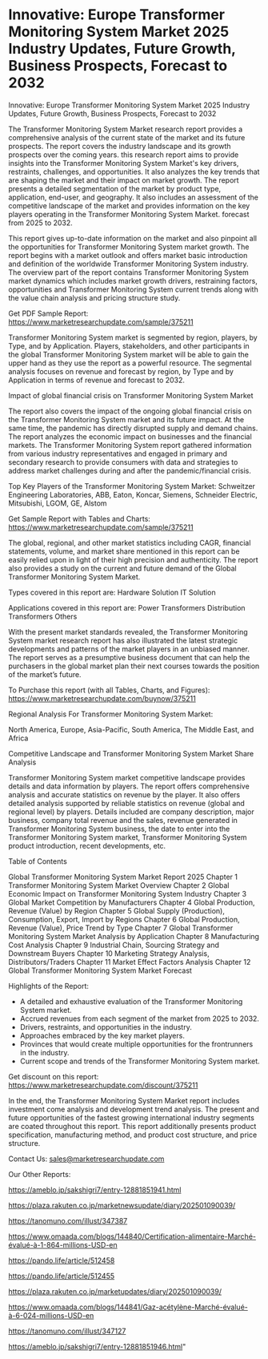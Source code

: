 # Innovative: Europe Transformer Monitoring System Market 2025 Industry Updates, Future Growth, Business Prospects, Forecast to 2032
 Innovative: Europe Transformer Monitoring System Market 2025 Industry Updates, Future Growth, Business Prospects, Forecast to 2032

The Transformer Monitoring System Market research report provides a comprehensive analysis of the current state of the market and its future prospects. The report covers the industry landscape and its growth prospects over the coming years. this research report aims to provide insights into the Transformer Monitoring System Market's key drivers, restraints, challenges, and opportunities. It also analyzes the key trends that are shaping the market and their impact on market growth. The report presents a detailed segmentation of the market by product type, application, end-user, and geography. It also includes an assessment of the competitive landscape of the market and provides information on the key players operating in the Transformer Monitoring System Market. forecast from 2025 to 2032.

This report gives up-to-date information on the market and also pinpoint all the opportunities for Transformer Monitoring System market growth. The report begins with a market outlook and offers market basic introduction and definition of the worldwide Transformer Monitoring System industry. The overview part of the report contains Transformer Monitoring System market dynamics which includes market growth drivers, restraining factors, opportunities and Transformer Monitoring System current trends along with the value chain analysis and pricing structure study.

Get PDF Sample Report: https://www.marketresearchupdate.com/sample/375211

Transformer Monitoring System market is segmented by region, players, by Type, and by Application. Players, stakeholders, and other participants in the global Transformer Monitoring System market will be able to gain the upper hand as they use the report as a powerful resource. The segmental analysis focuses on revenue and forecast by region, by Type and by Application in terms of revenue and forecast to 2032.

Impact of global financial crisis on Transformer Monitoring System Market

The report also covers the impact of the ongoing global financial crisis on the Transformer Monitoring System market and its future impact. At the same time, the pandemic has directly disrupted supply and demand chains. The report analyzes the economic impact on businesses and the financial markets. The Transformer Monitoring System report gathered information from various industry representatives and engaged in primary and secondary research to provide consumers with data and strategies to address market challenges during and after the pandemic/financial crisis.

Top Key Players of the Transformer Monitoring System Market:
Schweitzer Engineering Laboratories, ABB, Eaton, Koncar, Siemens, Schneider Electric, Mitsubishi, LGOM, GE, Alstom


Get Sample Report with Tables and Charts: https://www.marketresearchupdate.com/sample/375211

The global, regional, and other market statistics including CAGR, financial statements, volume, and market share mentioned in this report can be easily relied upon in light of their high precision and authenticity. The report also provides a study on the current and future demand of the Global Transformer Monitoring System Market.

Types covered in this report are:
Hardware Solution
IT Solution


Applications covered in this report are:
Power Transformers
Distribution Transformers
Others


With the present market standards revealed, the Transformer Monitoring System market research report has also illustrated the latest strategic developments and patterns of the market players in an unbiased manner. The report serves as a presumptive business document that can help the purchasers in the global market plan their next courses towards the position of the market’s future.

To Purchase this report (with all Tables, Charts, and Figures): https://www.marketresearchupdate.com/buynow/375211

Regional Analysis For Transformer Monitoring System Market:

North America, Europe, Asia-Pacific, South America, The Middle East, and Africa

Competitive Landscape and Transformer Monitoring System Market Share Analysis

Transformer Monitoring System market competitive landscape provides details and data information by players. The report offers comprehensive analysis and accurate statistics on revenue by the player. It also offers detailed analysis supported by reliable statistics on revenue (global and regional level) by players. Details included are company description, major business, company total revenue and the sales, revenue generated in Transformer Monitoring System business, the date to enter into the Transformer Monitoring System market, Transformer Monitoring System product introduction, recent developments, etc.

Table of Contents

Global Transformer Monitoring System Market Report 2025
Chapter 1 Transformer Monitoring System Market Overview
Chapter 2 Global Economic Impact on Transformer Monitoring System Industry
Chapter 3 Global Market Competition by Manufacturers
Chapter 4 Global Production, Revenue (Value) by Region
Chapter 5 Global Supply (Production), Consumption, Export, Import by Regions
Chapter 6 Global Production, Revenue (Value), Price Trend by Type
Chapter 7 Global Transformer Monitoring System Market Analysis by Application
Chapter 8 Manufacturing Cost Analysis
Chapter 9 Industrial Chain, Sourcing Strategy and Downstream Buyers
Chapter 10 Marketing Strategy Analysis, Distributors/Traders
Chapter 11 Market Effect Factors Analysis
Chapter 12 Global Transformer Monitoring System Market Forecast

Highlights of the Report:

- A detailed and exhaustive evaluation of the Transformer Monitoring System market.
- Accrued revenues from each segment of the market from 2025 to 2032.
- Drivers, restraints, and opportunities in the industry.
- Approaches embraced by the key market players.
- Provinces that would create multiple opportunities for the frontrunners in the industry.
- Current scope and trends of the Transformer Monitoring System market.

Get discount on this report: https://www.marketresearchupdate.com/discount/375211

In the end, the Transformer Monitoring System Market report includes investment come analysis and development trend analysis. The present and future opportunities of the fastest growing international industry segments are coated throughout this report. This report additionally presents product specification, manufacturing method, and product cost structure, and price structure.

Contact Us:
sales@marketresearchupdate.com

Our Other Reports:

https://ameblo.jp/sakshigri7/entry-12881851941.html

https://plaza.rakuten.co.jp/marketnewsupdate/diary/202501090039/

https://tanomuno.com/illust/347387

https://www.omaada.com/blogs/144840/Certification-alimentaire-Marché-évalué-à-1-864-millions-USD-en

https://pando.life/article/512458

https://pando.life/article/512455

https://plaza.rakuten.co.jp/marketupdates/diary/202501090039/

https://www.omaada.com/blogs/144841/Gaz-acétylène-Marché-évalué-à-6-024-millions-USD-en

https://tanomuno.com/illust/347127

https://ameblo.jp/sakshigri7/entry-12881851946.html"
